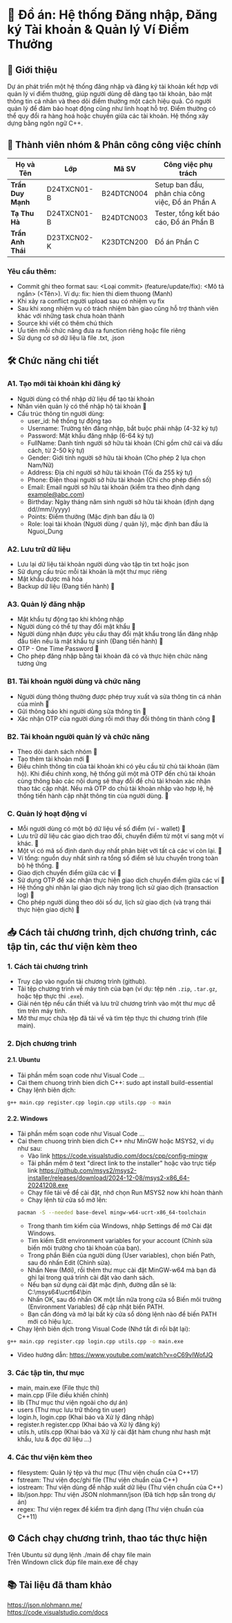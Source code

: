 # 🎯 Đồ án: Hệ thống Đăng nhập, Đăng ký Tài khoản & Quản lý Ví Điểm Thưởng

## 📌 Giới thiệu
Dự án phát triển một hệ thống đăng nhập và đăng ký tài khoản kết hợp với quản lý ví điểm thưởng, giúp người dùng dễ dàng tạo tài khoản, bảo mật thông tin cá nhân và theo dõi điểm thưởng một cách hiệu quả. Có người quản lý để đảm bảo hoạt động cũng như linh hoạt hỗ trợ. Điểm thưởng có thể quy đổi ra hàng hoá hoặc chuyển giữa các tài khoản. Hệ thống xây dựng bằng ngôn ngữ C++.

## 👥 Thành viên nhóm & Phân công công việc chính

| Họ và Tên       | Lớp             | Mã SV        | Công việc phụ trách                          |
|----------------|----------------|-------------|---------------------------------------------|
| **Trần Duy Mạnh** | D24TXCN01-B    | B24DTCN004  | Setup ban đầu, phân chia công việc, Đồ án Phần A |
| **Tạ Thu Hà**   | D24TXCN01-B    | B24DTCN003  | Tester, tổng kết báo cáo, Đồ án Phần B     |
| **Trần Anh Thái** | D23TXCN02-K    | K23DTCN200  | Đồ án Phần C                               |

### Yêu cầu thêm:
- Commit ghi theo format sau: <Loại commit> (feature/update/fix): <Mô tả ngắn> (<Tên>). Ví dụ: fix: hien thi diem thuong (Manh)
- Khi xảy ra conflict người upload sau có nhiệm vụ fix
- Sau khi xong nhiệm vụ có trách nhiệm bàn giao cũng hỗ trợ thành viên khác với những task chưa hoàn thành
- Source khi viết có thêm chú thích
- Ưu tiên mỗi chức năng đưa ra function riêng hoặc file riêng
- Sử dụng cơ sở dữ liệu là file .txt, .json

## 🛠️ Chức năng chi tiết

### A1. Tạo mới tài khoản khi đăng ký
- Người dùng có thể nhập dữ liệu để tạo tài khoản
- Nhân viên quản lý có thể nhập hộ tài khoản 🔴
- Cấu trúc thông tin người dùng:
    - user_id: hế thống tự động tạo
    - Username: Trường tên đăng nhập, bắt buộc phải nhập (4-32 ký tự)
    - Password: Mật khẩu đăng nhập (6-64 ký tự)
    - FullName: Danh tính người sở hữu tài khoản (Chỉ gồm chữ cái và dấu cách, từ 2-50 ký tự)
    - Gender: Giới tính người sở hữu tài khoản (Cho phép 2 lựa chọn Nam/Nữ)
    - Address: Địa chỉ người sở hữu tài khoản (Tối đa 255 ký tự)
    - Phone: Điện thoại người sở hữu tài khoản (Chỉ cho phép điền số)
    - Email: Email người sở hữu tài khoản (kiểm tra theo định dạng example@abc.com)
    - Birthday: Ngày tháng năm sinh người sở hữu tài khoản (định dạng dd//mm//yyyy)
    - Points: Điểm thưởng (Mặc định ban đầu là 0)
    - Role: loại tài khoản (Người dùng / quản lý), mặc định ban đầu là Nguoi_Dung

### A2. Lưu trữ dữ liệu
- Lưu lại dữ liệu tài khoản người dùng vào tập tin txt hoặc json
- Sử  dụng cấu trúc mỗi tài khoản là một thư mục riêng
- Mật khẩu được mã hóa
- Backup dữ liệu (Đang tiến hành) 🔴

### A3. Quản lý đăng nhập
- Mật khẩu tự động tạo khi không nhập
- Người dùng có thể tự thay đổi mật khẩu 🔴
- Người dùng nhận được yêu cầu thay đổi mật khẩu trong lần đăng nhập đầu tiên nếu là mật khẩu tự sinh (Đang tiến hành) 🔴
- OTP - One Time Password 🔴
- Cho phép đăng nhập bằng tài khoản đã có và thực hiện chức năng tương ứng

### B1. Tài khoản người dùng và chức năng
- Người dùng thông thường được phép truy xuất và sửa thông tin cá nhân của mình 🔴
- Gửi thông báo khi người dùng sửa thông tin 🔴
- Xác nhận OTP của người dùng rồi mới thay đổi thông tin thành công 🔴

### B2. Tài khoản người quản lý và chức năng
- Theo dõi danh sách nhóm 🔴
- Tạo thêm tài khoản mới 🔴
- Điều chỉnh thông tin của tài khoản khi có yêu cầu từ chủ tài khoản (làm hộ). Khi điều chỉnh xong, hệ thống gửi một mã OTP đến chủ tài khoản cùng thông báo các nội dung sẽ thay đổi để chủ tài khoản xác nhận thao tác cập nhật. Nếu mã OTP do chủ tài khoản nhập vào hợp lệ, hệ thống tiến hành cập nhật thông tin của người dùng. 🔴

### C. Quản lý hoạt động ví
- Mỗi người dùng có một bộ dữ liệu về số điểm (ví - wallet) 🔴
- Lưu trữ dữ liệu các giao dịch trao đổi, chuyển điểm từ một ví sang một ví khác. 🔴
- Một ví có mã số định danh duy nhất phân biệt với tất cả các ví còn lại. 🔴
- Ví tổng: nguồn duy nhất sinh ra tổng số điểm sẽ lưu chuyển trong toàn bộ hệ thống. 🔴
- Giao dịch chuyển điểm giữa các ví 🔴
- Sử dụng OTP để xác nhận thực hiện giao dịch chuyển điểm giữa các ví 🔴
- Hệ thống ghi nhận lại giao dịch này trong lịch sử giao dịch (transaction log) 🔴
- Cho phép người dùng theo dõi số dư, lịch sử giao dịch (và trạng thái thực hiện giao dịch) 🔴

## 📥 Cách tải chương trình, dịch chương trình, các tập tin, các thư viện kèm theo

### 1. Cách tải chương trình
- Truy cập vào nguồn tải chương trình (github).
- Tải tệp chương trình về máy tính của bạn (ví dụ: tệp nén `.zip`, `.tar.gz`, hoặc tệp thực thi `.exe`).
- Giải nén tệp nếu cần thiết và lưu trữ chương trình vào một thư mục dễ tìm trên máy tính.
- Mở thư mục chứa tệp đã tải về và tìm tệp thực thi chương trình (file main).
### 2. Dịch chương trình
#### 2.1. Ubuntu
- Tải phần mềm soạn code như Visual Code ...
- Cai them chuong trinh bien dich C++: sudo apt install build-essential
- Chạy lệnh biên dịch:
```bash
g++ main.cpp register.cpp login.cpp utils.cpp -o main
```
#### 2.2. Windows
- Tải phần mềm soạn code như Visual Code ...
- Cai them chuong trinh bien dich C++ như MinGW hoặc MSYS2, ví dụ như sau:
    + Vào link https://code.visualstudio.com/docs/cpp/config-mingw
    + Tải phần mềm ở text "direct link to the installer" hoặc vào trực tiếp link https://github.com/msys2/msys2-installer/releases/download/2024-12-08/msys2-x86_64-20241208.exe
    + Chạy file tải về để cài đặt, nhớ chọn Run MSYS2 now khi hoàn thành
    + Chạy lệnh từ cửa sổ mở lên:
    ```bash
    pacman -S --needed base-devel mingw-w64-ucrt-x86_64-toolchain
    ```
    + Trong thanh tìm kiếm của Windows, nhập Settings để mở Cài đặt Windows.
    + Tìm kiếm Edit environment variables for your account (Chỉnh sửa biến môi trường cho tài khoản của bạn).
    + Trong phần Biến của người dùng (User variables), chọn biến Path, sau đó nhấn Edit (Chỉnh sửa).
    + Nhấn New (Mới), rồi thêm thư mục cài đặt MinGW-w64 mà bạn đã ghi lại trong quá trình cài đặt vào danh sách.
    + Nếu bạn sử dụng cài đặt mặc định, đường dẫn sẽ là: C:\msys64\ucrt64\bin
    + Nhấn OK, sau đó nhấn OK một lần nữa trong cửa sổ Biến môi trường (Environment Variables) để cập nhật biến PATH.
    + Bạn cần đóng và mở lại bất kỳ cửa sổ dòng lệnh nào để biến PATH mới có hiệu lực.
- Chạy lệnh biên dịch trong Visual Code (Nhớ tắt đi rồi bật lại):
```bash
g++ main.cpp register.cpp login.cpp utils.cpp -o main.exe
```
- Video hướng dẫn: https://www.youtube.com/watch?v=oC69vlWofJQ

### 3. Các tập tin, thư mục
- main, main.exe (File thực thi)
- main.cpp (File điều khiển chính)
- lib (Thư mục thư viện ngoài cho dự án)
- users (Thư mục lưu trữ thông tin user)
- login.h, login.cpp (Khai báo và Xử lý đăng nhập)
- register.h register.cpp (Khai báo và Xử lý đăng ký)
- utils.h, utils.cpp (Khai báo và Xử lý cài đặt hàm chung như hash mật khẩu, lưu & đọc dữ liệu ...)

### 4. Các thư viện kèm theo
- filesystem: Quản lý tệp và thư mục (Thư viện chuẩn của C++17)
- fstream: Thư viện đọc/ghi file (Thư viện chuẩn của C++)
- iostream: Thư viện dùng để nhập xuất dữ liệu (Thư viện chuẩn của C++)
- lib/json.hpp: Thư viện JSON nlohmann/json (Đã tích hợp sẵn trong dự án)
- regex: Thư viện regex để kiểm tra định dạng (Thư viện chuẩn của C++11)

## ⚙️ Cách chạy chương trình, thao tác thực hiện
Trên Ubuntu sử dụng lệnh ./main để chạy file main  
Trên Windown click đúp file main.exe để chạy

## 📚 Tài liệu đã tham khảo
https://json.nlohmann.me/  
https://code.visualstudio.com/docs